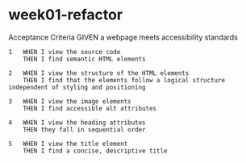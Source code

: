 # week01-refactor

Acceptance Criteria
    GIVEN a webpage meets accessibility standards
    
    1   WHEN I view the source code
        THEN I find semantic HTML elements

    2   WHEN I view the structure of the HTML elements
        THEN I find that the elements follow a logical structure independent of styling and positioning
        
    3   WHEN I view the image elements
        THEN I find accessible alt attributes
        
    4   WHEN I view the heading attributes
        THEN they fall in sequential order
        
    5   WHEN I view the title element
        THEN I find a concise, descriptive title
